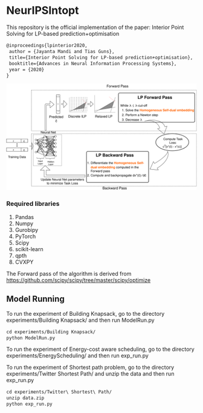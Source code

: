 # NeurIPSIntopt


This repository is the official implementation of the paper: Interior Point Solving for LP-based prediction+optimisation
```
@inproceedings{lpinterior2020,
 author = {Jayanta Mandi and Tias Guns},
 title={Interior Point Solving for LP-based prediction+optimisation}, 
 booktitle={Advances in Neural Information Processing Systems},
 year = {2020}
}
```
![Alt text](AbstractFig.png?raw=true "Optional Title")

### Required libraries

1. Pandas
2. Numpy
3. Gurobipy
4. PyTorch
5. Scipy
6. scikit-learn
7. qpth
8. CVXPY

The Forward pass of the algorithm is derived from https://github.com/scipy/scipy/tree/master/scipy/optimize


## Model Running

To run the experiment of Building Knapsack, go to the directory experiments/Building Knapsack/ and then run ModelRun.py

```train
cd experiments/Building Knapsack/
python ModelRun.py
```
To run the experiment of Energy-cost aware scheduling, go to the directory experiments/EnergyScheduling/ and then run exp_run.py

To run the experiment of Shortest path problem, go to the directory experiments/Twitter Shortest Path/ and unzip the data and then run exp_run.py
```train
cd experiments/Twitter\ Shortest\ Path/
unzip data.zip
python exp_run.py
```


